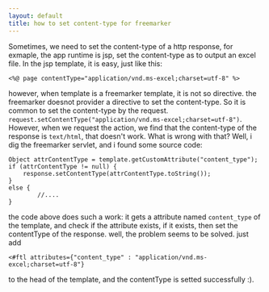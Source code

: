 ```yaml
---
layout: default
title: how to set content-type for freemarker
---
```


Sometimes, we need to set the content-type of a http response, for exmaple, 
the app runtime is jsp, set the content-type as to output an excel file.
In the jsp template, it is easy, just like this:

	<%@ page contentType="application/vnd.ms-excel;charset=utf-8" %>

however, when template is a freemarker template, it is not so directive.
the freemarker doesnot provider a directive to set the content-type. 
So it is common to set the content-type by the request.
`request.setContentType("application/vnd.ms-excel;charset=utf-8")`.
However, when we request the action, we find that the content-type of 
the response is `text/html`, that doesn't work. What is wrong with that?
Well, i dig the freemarker servlet, and i found some source code:

	Object attrContentType = template.getCustomAttribute("content_type");
	if (attrContentType != null) {
		response.setContentType(attrContentType.toString());
	}
	else {
			//....
	}

the code above does such a work: it gets a attribute named `content_type` 
of the template, and check if the attribute exists, if it exists, then 
set the contentType of the response.
well, the problem seems to be solved. just add

	<#ftl attributes={"content_type" : "application/vnd.ms-excel;charset=utf-8"}

to the head of the template, and the contentType is setted successfully :).

